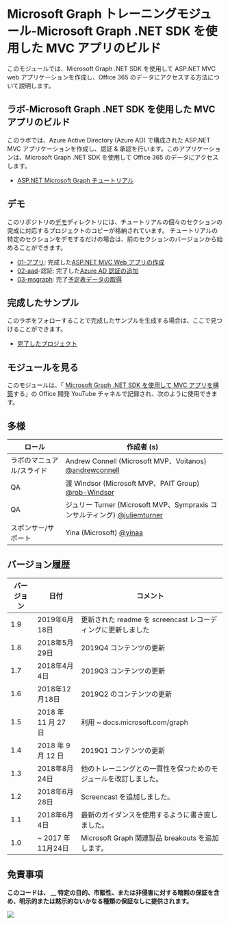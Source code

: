 # <a name="microsoft-graph-training-module---build-mvc-apps-with-the-microsoft-graph-net-sdk"></a>Microsoft Graph トレーニングモジュール-Microsoft Graph .NET SDK を使用した MVC アプリのビルド

このモジュールでは、Microsoft Graph .NET SDK を使用して ASP.NET MVC web アプリケーションを作成し、Office 365 のデータにアクセスする方法について説明します。

## <a name="lab---build-mvc-apps-with-the-microsoft-graph-net-sdk"></a>ラボ-Microsoft Graph .NET SDK を使用した MVC アプリのビルド

このラボでは、Azure Active Directory (Azure AD) で構成された ASP.NET MVC アプリケーションを作成し、認証 & 承認を行います。このアプリケーションは、Microsoft Graph .NET SDK を使用して Office 365 のデータにアクセスします。

- [ASP.NET Microsoft Graph チュートリアル](https://docs.microsoft.com/graph/training/aspnet-tutorial)

## <a name="demos"></a>デモ

このリポジトリの[デモ](./Demos)ディレクトリには、チュートリアルの個々のセクションの完成に対応するプロジェクトのコピーが格納されています。 チュートリアルの特定のセクションをデモするだけの場合は、前のセクションのバージョンから始めることができます。

- [01-アプリ](Demos/01-create-app): 完成した[ASP.NET MVC Web アプリの作成](https://docs.microsoft.com/graph/training/aspnet-tutorial?tutorial-step=1)
- [02-aad](Demos/02-add-aad-auth)-認証: 完了した[Azure AD 認証の追加](https://docs.microsoft.com/graph/training/aspnet-tutorial?tutorial-step=3)
- [03-msgraph](Demos/03-add-msgraph): 完了[予定表データの取得](https://docs.microsoft.com/graph/training/aspnet-tutorial?tutorial-step=4)

## <a name="completed-sample"></a>完成したサンプル

このラボをフォローすることで完成したサンプルを生成する場合は、ここで見つけることができます。

- [完了したプロジェクト](Demos/03-add-msgraph)

## <a name="watch-the-module"></a>モジュールを見る

このモジュールは、「 [Microsoft Graph .NET SDK を使用して MVC アプリを構築](https://youtu.be/a2teHZ5WuNc)する」の Office 開発 YouTube チャネルで記録され、次のように使用できます。

## <a name="contributors"></a>多様

| ロール                | 作成者 (s)                                                                                     |
| -------------------- | --------------------------------------------------------------------------------------------- |
| ラボのマニュアル/スライド | Andrew Connell (Microsoft MVP、Voitanos) [@andrewconnell](//github.com/andrewconnell)         |
| QA                   | 渡 Windsor (Microsoft MVP、PAIT Group) [@rob-Windsor](//github.com/rob-windsor)              |
| QA                   | ジュリー Turner (Microsoft MVP、Sympraxis コンサルティング) [@juliemturner](//github.com/juliemturner) |
| スポンサー/サポート    | Yina (Microsoft) [@yinaa](//github.com/yinaa)                                          |

## <a name="version-history"></a>バージョン履歴

| バージョン |        日付        |                       コメント                       |
| ------- | ------------------ | ---------------------------------------------------- |
| 1.9     | 2019年6月18日      | 更新された readme を screencast レコーディングに更新しました     |
| 1.8     | 2018年5月29日       | 2019Q4 コンテンツの更新                               |
| 1.7     | 2018年4月4日      | 2019Q3 コンテンツの更新                               |
| 1.6     | 2018年12月18日  | 2019Q2 のコンテンツの更新                               |
| 1.5     | 2018 年 11 月 27 日  | 利用 ~ docs.microsoft.com/graph                |
| 1.4     | 2018 年 9 月 12 日 | 2019Q1 コンテンツの更新                               |
| 1.3     | 2018年8月24日    | 他のトレーニングとの一貫性を保つためのモジュールを改訂しました。 |
| 1.2     | 2018年6月28日      | Screencast を追加しました。                                    |
| 1.1     | 2018年6月4日      | 最新のガイダンスを使用するように書き直しました。                    |
| 1.0     | ~ 2017 年11月24日 | Microsoft Graph 関連製品 breakouts を追加します。       |

## <a name="disclaimer"></a>免責事項

**このコードは、 __ 特定の目的、市販性、または非侵害に対する暗黙の保証を含め、明示的または黙示的ないかなる種類の保証なしに提供されます。**

<img src="https://telemetry.sharepointpnp.com/msgraph-training-aspnetmvcapp" />
